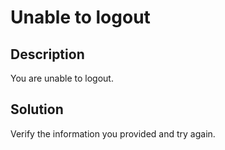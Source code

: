 # Unable to logout

## Description

You are unable to logout.

## Solution

Verify the information you provided and try again.